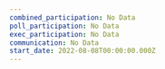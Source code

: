 ```yaml
---
combined_participation: No Data
poll_participation: No Data
exec_participation: No Data
communication: No Data
start_date: 2022-08-08T00:00:00.000Z
---
```

